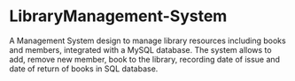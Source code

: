 # LibraryManagement-System
A Management System design to manage library resources including books and members, integrated with a MySQL database.
The system allows to add, remove new member, book to the library, recording date of issue and date of return of books in SQL database.
